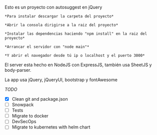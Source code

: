 Esto es un proyecto con autosuggest en jQuery

	*Para instalar descargar la carpeta del proyecto*
	
	*Abrir la consola dirigirse a la raiz del proyecto*

	*Instalar las dependencias haciendo "npm install" en la raiz del proyecto*

	*Arrancar el servidor con "node main"*

	*Y abrir el navegador desde tú ip o localhost y el puerto 3000*

El server esta hecho en NodeJS con ExpressJS, también usa SheetJS y body-parser.

La app usa jQuery, jQueryUI, bootstrap y fontAwesome

*TODO*
* [x] Clean git and package.json
* [ ] Snowpack
* [ ] Tests
* [ ] Migrate to docker
* [ ] DevSecOps
* [ ] Migrate to kubernetes with helm chart
